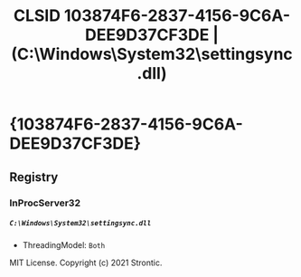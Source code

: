 ﻿---
title: "CLSID 103874F6-2837-4156-9C6A-DEE9D37CF3DE | (C:\\Windows\\System32\\settingsync.dll)"
excerpt: What is COM-Object CLSID 103874F6-2837-4156-9C6A-DEE9D37CF3DE?
---

# {103874F6-2837-4156-9C6A-DEE9D37CF3DE}


## Registry


### InProcServer32

##### `C:\Windows\System32\settingsync.dll`
* ThreadingModel: `Both`

MIT License. Copyright (c) 2021 Strontic.


